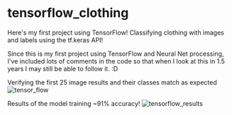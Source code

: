 # tensorflow_clothing

Here's my first project using TensorFlow! Classifying clothing with images and labels using the tf.keras API!

Since this is my first project using TensorFlow and Neural Net processing, I've included lots of comments in the code so that when I look at this in 1.5 years I may still be able to follow it. :D

Verifying the first 25 image results and their classes match as expected
![tensor_flow](https://user-images.githubusercontent.com/20881630/99426323-8f247200-28c9-11eb-90f6-f09c363013b4.PNG)

Results of the model training ~91% accuracy!
![tensorflow_results](https://user-images.githubusercontent.com/20881630/99426241-79af4800-28c9-11eb-9696-5c13868cf1eb.PNG)
